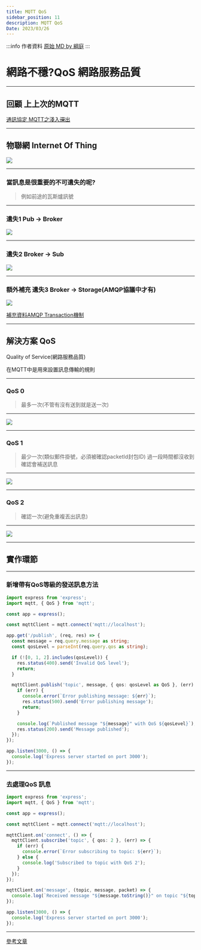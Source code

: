 ```yaml
---
title: MQTT QoS
sidebar_position: 11
description: MQTT QoS
Date: 2023/03/26
---
```


:::info 作者資料
[原始 MD by 綱庭](https://hackmd.io/@fan9704/rkoixMrso#/)
:::

# 網路不穩?QoS 網路服務品質

---

## 回顧 上上次的MQTT 

[通訊協定 MQTT之淺入~~深~~出](https://hackmd.io/@fan9704/rJ9hUhpRi)

----

## 物聯網 Internet Of Thing

![](https://i.imgur.com/vTykwCt.png)


----

### 當訊息是很重要的不可遺失的呢?

> 例如前途的瓦斯爐訊號

----

### 遺失1 Pub -> Broker

![](https://i.imgur.com/vfXbAQX.png)

----

### 遺失2 Broker -> Sub

![](https://i.imgur.com/fKy1tax.png)

----

### 額外補充 遺失3 Broker -> Storage(AMQP協議中才有)

![](https://i.imgur.com/9tAPH8Y.png)

[補充資料AMQP Transaction機制](https://medium.com/willhanchen/rabbitmq-%E5%A6%82%E4%BD%95%E4%BF%9D%E8%AD%89%E6%B6%88%E6%81%AF%E5%8F%AF%E9%9D%A0%E6%80%A7-398cb9d2836b)


---

## 解決方案 QoS 

Quality of Service(網路服務品質)

在MQTT中是用來設置訊息傳輸的規則

----

### QoS 0

> 最多一次(不管有沒有送到就是送一次)

----

![](https://i.imgur.com/mbdLOtZ.png)


----

### QoS 1

> 最少一次(類似郵件掛號，必須被確認packetId封包ID) 過一段時間都沒收到確認會補送訊息


----

![](https://i.imgur.com/cGKZfnN.png)


----

### QoS 2

> 確認一次(避免重複丟出訊息)

----

![](https://i.imgur.com/0yMyrMD.png)



---

## 實作環節

----

### 新增帶有QoS等級的發送訊息方法

```typescript showLineNumbers
import express from 'express';
import mqtt, { QoS } from 'mqtt';

const app = express();

const mqttClient = mqtt.connect('mqtt://localhost');

app.get('/publish', (req, res) => {
  const message = req.query.message as string;
  const qosLevel = parseInt(req.query.qos as string);

  if (![0, 1, 2].includes(qosLevel)) {
    res.status(400).send('Invalid QoS level');
    return;
  }

  mqttClient.publish('topic', message, { qos: qosLevel as QoS }, (err) => {
    if (err) {
      console.error(`Error publishing message: ${err}`);
      res.status(500).send('Error publishing message');
      return;
    }

    console.log(`Published message "${message}" with QoS ${qosLevel}`);
    res.status(200).send('Message published');
  });
});

app.listen(3000, () => {
  console.log('Express server started on port 3000');
});
```

----

### 去處理QoS 訊息


```typescript showLineNumbers
import express from 'express';
import mqtt, { QoS } from 'mqtt';

const app = express();

const mqttClient = mqtt.connect('mqtt://localhost');

mqttClient.on('connect', () => {
  mqttClient.subscribe('topic', { qos: 2 }, (err) => {
    if (err) {
      console.error(`Error subscribing to topic: ${err}`);
    } else {
      console.log('Subscribed to topic with QoS 2');
    }
  });
});

mqttClient.on('message', (topic, message, packet) => {
  console.log(`Received message "${message.toString()}" on topic "${topic}" with QoS ${packet.qos}`);
});

app.listen(3000, () => {
  console.log('Express server started on port 3000');
});
```

----

[參考文章](https://swf.com.tw/?p=1015)


